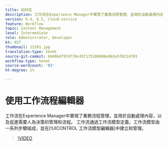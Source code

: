 ```yaml
---
title: 如何在
description: 工作流在Experience Manager中實現了業務流程管理，並用於自動處理內容，以及促進需要人為決策的管理和流程。
version: 6.4, 6.5, cloud-service
feature: Workflow
topic: Content Management
level: Intermediate
role: Administrator, Developer
kt: 657
thumbnail: 22201.jpg
translation-type: tm+mt
source-git-commit: b040bdf97df39c45f175288608e965e5f0214703
workflow-type: tm+mt
source-wordcount: '93'
ht-degree: 1%

---
```



# 使用工作流程編輯器

工作流在Experience Manager中實現了業務流程管理，並用於自動處理內容，以及促進需要人為決策的管理和流程。 工作流通過工作流模型定義，工作流模型由一系列步驟組成，並在[!UICONTROL 工作流模型編輯器]中建立和管理。

>[!VIDEO](https://video.tv.adobe.com/v/22201/?quality=12&learn=on)
